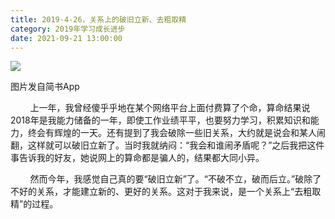 ```yaml
---
title: 2019-4-26，关系上的破旧立新、去粗取精
category: 2019年学习成长进步
date: 2021-09-21 13:00:00
---
```


![](http://upload-images.jianshu.io/upload_images/3910675-2dddf19bad673f04.jpg?imageMogr2/auto-orient/strip%7CimageView2/2/w/1080/q/50)  

图片发自简书App

  

        上一年，我曾经傻乎乎地在某个网络平台上面付费算了个命，算命结果说2018年是我能力储备的一年，即使工作业绩平平，也要努力学习，积累知识和能力，终会有辉煌的一天。还有提到了我会破除一些旧关系，大约就是说会和某人闹翻，这样就可以破旧立新了。当时我就纳闷：“我会和谁闹矛盾呢？”之后我把这件事告诉我的好友，她说网上的算命都是骗人的，结果都大同小异。

        然而今年，我感觉自己真的要“破旧立新”了。“不破不立，破而后立。”破除了不好的关系，才能建立新的、更好的关系。这对于我来说，是一个关系上“去粗取精”的过程。